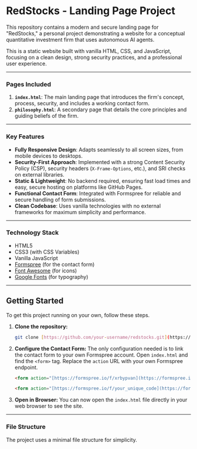 # RedStocks - Landing Page Project

This repository contains a modern and secure landing page for "RedStocks," a personal project demonstrating a website for a conceptual quantitative investment firm that uses autonomous AI agents.

This is a static website built with vanilla HTML, CSS, and JavaScript, focusing on a clean design, strong security practices, and a professional user experience.

---

### Pages Included

1.  **`index.html`**: The main landing page that introduces the firm's concept, process, security, and includes a working contact form.
2.  **`philosophy.html`**: A secondary page that details the core principles and guiding beliefs of the firm.

---

### Key Features

* **Fully Responsive Design**: Adapts seamlessly to all screen sizes, from mobile devices to desktops.
* **Security-First Approach**: Implemented with a strong Content Security Policy (CSP), security headers (`X-Frame-Options`, etc.), and SRI checks on external libraries.
* **Static & Lightweight**: No backend required, ensuring fast load times and easy, secure hosting on platforms like GitHub Pages.
* **Functional Contact Form**: Integrated with Formspree for reliable and secure handling of form submissions.
* **Clean Codebase**: Uses vanilla technologies with no external frameworks for maximum simplicity and performance.

---

### Technology Stack

* HTML5
* CSS3 (with CSS Variables)
* Vanilla JavaScript
* [Formspree](https://formspree.io/) (for the contact form)
* [Font Awesome](https://fontawesome.com/) (for icons)
* [Google Fonts](https://fonts.google.com/) (for typography)

---

## Getting Started

To get this project running on your own, follow these steps.

1.  **Clone the repository:**
    ```sh
    git clone [https://github.com/your-username/redstocks.git](https://github.com/your-username/redstocks.git)
    ```

2.  **Configure the Contact Form:**
    The only configuration needed is to link the contact form to your own Formspree account. Open `index.html` and find the `<form>` tag. Replace the `action` URL with your own Formspree endpoint.

    ```html
    <form action="[https://formspree.io/f/xrbypvan](https://formspree.io/f/xrbypvan)" method="POST" class="contact-form">

    <form action="[https://formspree.io/f/your_unique_code](https://formspree.io/f/your_unique_code)" method="POST" class="contact-form">
    ```

3.  **Open in Browser:**
    You can now open the `index.html` file directly in your web browser to see the site.

---

### File Structure

The project uses a minimal file structure for simplicity.
